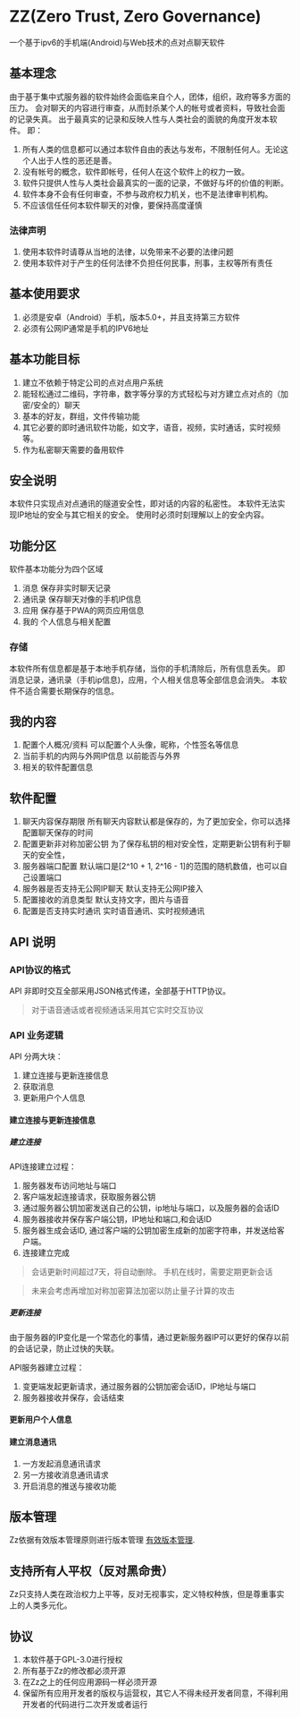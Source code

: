 # ZZ(Zero Trust, Zero Governance)

一个基于ipv6的手机端(Android)与Web技术的点对点聊天软件

## 基本理念

由于基于集中式服务器的软件始终会面临来自个人，团体，组织，政府等多方面的压力。
会对聊天的内容进行审查，从而封杀某个人的帐号或者资料，导致社会面的记录失真。
出于最真实的记录和反映人性与人类社会的面貌的角度开发本软件。
即：
1. 所有人类的信息都可以通过本软件自由的表达与发布，不限制任何人。无论这个人出于人性的恶还是善。
2. 没有帐号的概念，软件即帐号，任何人在这个软件上的权力一致。
3. 软件只提供人性与人类社会最真实的一面的记录，不做好与坏的价值的判断。
4. 软件本身不会有任何审查，不参与政府权力机关，也不是法律审判机构。 
5. 不应该信任任何本软件聊天的对像，要保持高度谨慎

### 法律声明

1. 使用本软件时请尊从当地的法律，以免带来不必要的法律问题
2. 使用本软件对于产生的任何法律不负担任何民事，刑事，主权等所有责任

## 基本使用要求

1. 必须是安卓（Android）手机，版本5.0+，并且支持第三方软件
2. 必须有公网IP通常是手机的IPV6地址

## 基本功能目标

1. 建立不依赖于特定公司的点对点用户系统
2. 能轻松通过二维码，字符串，数字等分享的方式轻松与对方建立点对点的（加密/安全的）聊天
3. 基本的好友，群组，文件传输功能
4. 其它必要的即时通讯软件功能，如文字，语音，视频，实时通话，实时视频等。
5. 作为私密聊天需要的备用软件

## 安全说明

本软件只实现点对点通讯的隧道安全性，即对话的内容的私密性。
本软件无法实现IP地址的安全与其它相关的安全。
使用时必须时刻理解以上的安全内容。

## 功能分区

软件基本功能分为四个区域

1. 消息
保存非实时聊天记录
2. 通讯录
保存聊天对像的手机IP信息
3. 应用
保存基于PWA的网页应用信息
4. 我的
个人信息与相关配置

### 存储

本软件所有信息都是基于本地手机存储，当你的手机清除后，所有信息丢失。
即消息记录，通讯录（手机ip信息)，应用，个人相关信息等全部信息会消失。
本软件不适合需要长期保存的信息。

## 我的内容

1. 配置个人概况/资料
   可以配置个人头像，昵称，个性签名等信息
2. 当前手机的内网与外网IP信息
以前能否与外界
3. 相关的软件配置信息

## 软件配置

1. 聊天内容保存期限
所有聊天内容默认都是保存的，为了更加安全，你可以选择配置聊天保存的时间
2. 配置更新非对称加密公钥
为了保存私钥的相对安全性，定期更新公钥有利于聊天的安全性，
3. 服务器端口配置
默认端口是[2^10 + 1, 2^16 - 1]的范围的随机数值，也可以自己设置端口
4. 服务器是否支持无公网IP聊天
默认支持无公网IP接入
5. 配置接收的消息类型
默认支持文字，图片与语音
6. 配置是否支持实时通讯
实时语音通讯、实时视频通讯

## API 说明

### API协议的格式

API 非即时交互全部采用JSON格式传递，全部基于HTTP协议。

>对于语音通话或者视频通话采用其它实时交互协议


### API 业务逻辑

API 分两大块：

1. 建立连接与更新连接信息
2. 获取消息
3. 更新用户个人信息

#### 建立连接与更新连接信息

##### 建立连接

API连接建立过程：
1. 服务器发布访问地址与端口
2. 客户端发起连接请求，获取服务器公钥
3. 通过服务器公钥加密发送自己的公钥，ip地址与端口，以及服务器的会话ID
4. 服务器接收并保存客户端公钥，IP地址和端口,和会话ID
5. 服务器生成会话ID, 通过客户端的公钥加密生成新的加密字符串，并发送给客户端。
6. 连接建立完成

> 会话更新时间超过7天，将自动删除。
> 手机在线时，需要定期更新会话

> 未来会考虑再增加对称加密算法加密以防止量子计算的攻击


##### 更新连接

由于服务器的IP变化是一个常态化的事情，通过更新服务器IP可以更好的保存以前的会话记录，防止过快的失联。

API服务器建立过程：
1. 变更端发起更新请求，通过服务器的公钥加密会话ID，IP地址与端口
2. 服务器接收并保存，会话结束

#### 更新用户个人信息

#### 建立消息通讯

1. 一方发起消息通讯请求
2. 另一方接收消息通讯请求
3. 开启消息的推送与接收功能

## 版本管理

Zz依据有效版本管理原则进行版本管理 [有效版本管理](https://github.com/calidion/effective-versioning).

## 支持所有人平权（反对黑命贵）

Zz只支持人类在政治权力上平等，反对无视事实，定义特权种族，但是尊重事实上的人类多元化。

## 协议

1. 本软件基于GPL-3.0进行授权
2. 所有基于Zz的修改都必须开源
3. 在Zz之上的任何应用源码一样必须开源 
4. 保留所有应用开发者的版权与运营权，其它人不得未经开发者同意，不得利用开发者的代码进行二次开发或者运行
